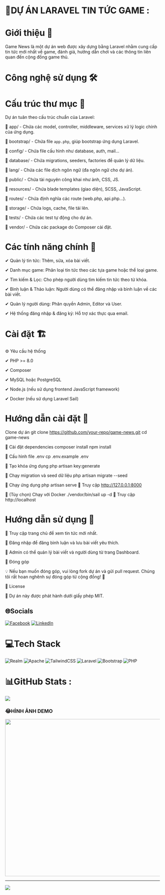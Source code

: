 # 💫DỰ ÁN LARAVEL TIN TỨC GAME :
 # Giới thiệu 🚀 

Game News là một dự án web được xây dựng bằng Laravel nhằm cung cấp tin tức mới nhất về game, đánh giá, hướng dẫn chơi và các thông tin liên quan đến cộng đồng game thủ.

 # Công nghệ sử dụng 🛠️

# Cấu trúc thư mục 📂

Dự án tuân theo cấu trúc chuẩn của Laravel:

📌 app/        - Chứa các model, controller, middleware, services xử lý logic chính của ứng dụng.

📌 bootstrap/  - Chứa file `app.php`, giúp bootstrap ứng dụng Laravel.

📌 config/     - Chứa file cấu hình như database, auth, mail...

📌 database/   - Chứa migrations, seeders, factories để quản lý dữ liệu.

📌 lang/       - Chứa các file dịch ngôn ngữ (đa ngôn ngữ cho dự án).

📌 public/     - Chứa tài nguyên công khai như ảnh, CSS, JS.

📌 resources/  - Chứa blade templates (giao diện), SCSS, JavaScript.

📌 routes/     - Chứa định nghĩa các route (web.php, api.php...).

📌 storage/    - Chứa logs, cache, file tải lên.

📌 tests/      - Chứa các test tự động cho dự án.

📌 vendor/     - Chứa các package do Composer cài đặt.

# Các tính năng chính 🎯 

✔ Quản lý tin tức: Thêm, sửa, xóa bài viết.

✔ Danh mục game: Phân loại tin tức theo các tựa game hoặc thể loại game.

✔ Tìm kiếm & Lọc: Cho phép người dùng tìm kiếm tin tức theo từ khóa.

✔ Bình luận & Thảo luận: Người dùng có thể đăng nhập và bình luận về các bài viết.

✔ Quản lý người dùng: Phân quyền Admin, Editor và User.

✔ Hệ thống đăng nhập & đăng ký: Hỗ trợ xác thực qua email.

 # Cài đặt 🏗️

⚙️ Yêu cầu hệ thống


✔ PHP >= 8.0

✔ Composer

✔ MySQL hoặc PostgreSQL

✔ Node.js (nếu sử dụng frontend JavaScript framework)

✔ Docker (nếu sử dụng Laravel Sail)

 # Hướng dẫn cài đặt 📌

Clone dự án
git clone https://github.com/your-repo/game-news.git
cd game-news

🎯  Cài đặt dependencies
composer install
npm install

🎯 Cấu hình file .env
cp .env.example .env

🎯 Tạo khóa ứng dụng
php artisan key:generate

🎯  Chạy migration và seed dữ liệu
php artisan migrate --seed

🎯  Chạy ứng dụng
php artisan serve
🎯  Truy cập http://127.0.0.1:8000

🎯  (Tùy chọn) Chạy với Docker
./vendor/bin/sail up -d
🎯  Truy cập http://localhost

 # Hướng dẫn sử dụng 📖

📌 Truy cập trang chủ để xem tin tức mới nhất.

📌 Đăng nhập để đăng bình luận và lưu bài viết yêu thích.

📌 Admin có thể quản lý bài viết và người dùng từ trang Dashboard.

🤝 Đóng góp

💡 Nếu bạn muốn đóng góp, vui lòng fork dự án và gửi pull request. Chúng tôi rất hoan nghênh sự đóng góp từ cộng đồng! 🚀

📜 License

📜 Dự án này được phát hành dưới giấy phép MIT.



## 🌐Socials
[![Facebook](https://img.shields.io/badge/Facebook-%231877F2.svg?logo=Facebook&logoColor=white)](https://facebook.com/https://www.facebook.com/profile.php?id=100010882691553) [![LinkedIn](https://img.shields.io/badge/LinkedIn-%230077B5.svg?logo=linkedin&logoColor=white)](https://linkedin.com/in/https://www.linkedin.com/in/nguy%E1%BB%85n-nh%E1%BA%ADt-huy/) 

# 💻Tech Stack
![Realm](https://img.shields.io/badge/Realm-39477F?style=flat&logo=realm&logoColor=white) ![Apache](https://img.shields.io/badge/apache-%23D42029.svg?style=flat&logo=apache&logoColor=white) ![TailwindCSS](https://img.shields.io/badge/tailwindcss-%2338B2AC.svg?style=flat&logo=tailwind-css&logoColor=white) ![Laravel](https://img.shields.io/badge/laravel-%23FF2D20.svg?style=flat&logo=laravel&logoColor=white) ![Bootstrap](https://img.shields.io/badge/bootstrap-%23563D7C.svg?style=flat&logo=bootstrap&logoColor=white) ![PHP](https://img.shields.io/badge/php-%23777BB4.svg?style=flat&logo=php&logoColor=white)
# 📊GitHub Stats :
![](https://github-readme-streak-stats.herokuapp.com/?user=huy&theme=radical&hide_border=false)<br/>

### 😂HÌNH ẢNH DEMO
<img src="https://random-memer.herokuapp.com/" width="512px"/>

---
[![](https://visitcount.itsvg.in/api?id=huy&icon=0&color=0)](https://visitcount.itsvg.in)
